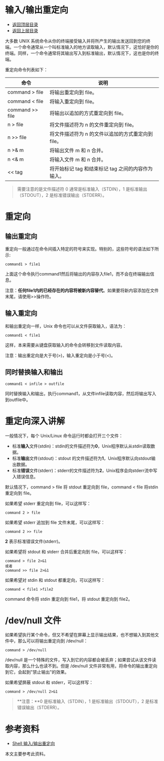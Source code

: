 # 输入/输出重定向

- [返回顶层目录](../../../../SUMMARY.md)
- [返回上层目录](../shell.md)

大多数 UNIX 系统命令从你的终端接受输入并将所产生的输出发送回到您的终端。一个命令通常从一个叫标准输入的地方读取输入，默认情况下，这恰好是你的终端。同样，一个命令通常将其输出写入到标准输出，默认情况下，这也是你的终端。

重定向命令列表如下：

| 命令            | 说明                                               |
| --------------- | -------------------------------------------------- |
| command > file  | 将输出重定向到 file。                              |
| command < file  | 将输入重定向到 file。                              |
| command >> file | 将输出以追加的方式重定向到 file。                  |
| n > file        | 将文件描述符为 n 的文件重定向到 file。             |
| n >> file       | 将文件描述符为 n 的文件以追加的方式重定向到 file。 |
| n >& m          | 将输出文件 m 和 n 合并。                           |
| n <& m          | 将输入文件 m 和 n 合并。                           |
| << tag          | 将开始标记 tag 和结束标记 tag 之间的内容作为输入。 |

> 需要注意的是文件描述符 0 通常是标准输入（STDIN），1 是标准输出（STDOUT），2 是标准错误输出（STDERR）。

# 重定向

## 输出重定向

重定向一般通过在命令间插入特定的符号来实现。特别的，这些符号的语法如下所示:

```shell
command1 > file1
```

上面这个命令执行command1然后将输出的内容存入file1，而不会在终端输出信息。

注意：**任何file1内的已经存在的内容将被新内容替代**。如果要将新内容添加在文件末尾，请使用>>操作符。

## 输入重定向

和输出重定向一样，Unix 命令也可以从文件获取输入，语法为：

```shell
command1 < file1
```

这样，本来需要从键盘获取输入的命令会转移到文件读取内容。

注意：输出重定向是大于号(>)，输入重定向是小于号(<)。

## 同时替换输入和输出

```shell
command1 < infile > outfile
```

同时替换输入和输出，执行command1，从文件infile读取内容，然后将输出写入到outfile中。

# 重定向深入讲解

一般情况下，每个 Unix/Linux 命令运行时都会打开三个文件：

- 标准**输入**文件(stdin)：stdin的文件描述符为**0**，Unix程序默认从stdin读取数据。
- 标准**输出**文件(stdout)：stdout 的文件描述符为**1**，Unix程序默认向stdout输出数据。
- 标准**错误**文件(stderr)：stderr的文件描述符为**2**，Unix程序会向stderr流中写入错误信息。

默认情况下，command > file 将 stdout 重定向到 file，command < file 将stdin 重定向到 file。

如果希望 stderr 重定向到 file，可以这样写：

```shell
command 2 > file
```

如果希望 stderr 追加到 file 文件末尾，可以这样写：

```shell
command 2 >> file
```

**2** 表示标准错误文件(stderr)。

如果希望将 stdout 和 stderr 合并后重定向到 file，可以这样写：

```shell
command > file 2>&1
或者
command >> file 2>&1
```

如果希望对 stdin 和 stdout 都重定向，可以这样写：

```shell
command < file1 >file2
```

command 命令将 stdin 重定向到 file1，将 stdout 重定向到 file2。

# /dev/null 文件

如果希望执行某个命令，但又不希望在屏幕上显示输出结果，也不想输入到其他文件中，那么可以将输出重定向到 /dev/null：

```shell
command > /dev/null
```

/dev/null 是一个特殊的文件，写入到它的内容都会被丢弃；如果尝试从该文件读取内容，那么什么也读不到。但是 /dev/null 文件非常有用，将命令的输出重定向到它，会起到"禁止输出"的效果。

如果希望屏蔽 stdout 和 stderr，可以这样写：

```shell
command > /dev/null 2>&1
```

>**注意：**0 是标准输入（STDIN），1 是标准输出（STDOUT），2 是标准错误输出（STDERR）。



# 参考资料

* [Shell 输入/输出重定向](https://www.runoob.com/linux/linux-shell-io-redirections.html)

本文主要参考此资料。

